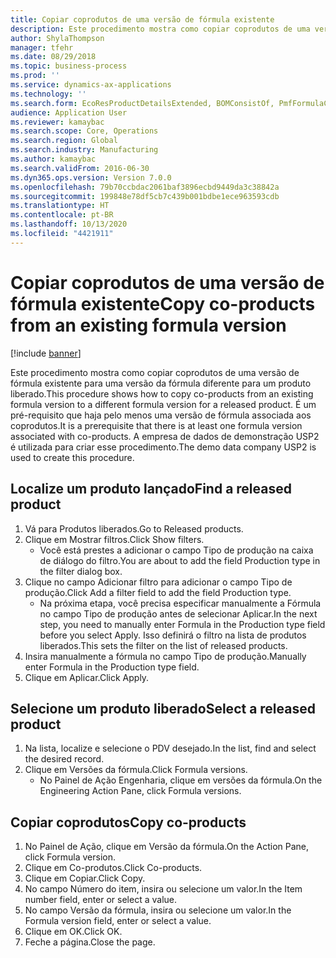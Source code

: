 ```yaml
---
title: Copiar coprodutos de uma versão de fórmula existente
description: Este procedimento mostra como copiar coprodutos de uma versão de fórmula existente para uma versão da fórmula diferente para um produto liberado.
author: ShylaThompson
manager: tfehr
ms.date: 08/29/2018
ms.topic: business-process
ms.prod: ''
ms.service: dynamics-ax-applications
ms.technology: ''
ms.search.form: EcoResProductDetailsExtended, BOMConsistOf, PmfFormulaCoBy, BOMRouteCopyDialog
audience: Application User
ms.reviewer: kamaybac
ms.search.scope: Core, Operations
ms.search.region: Global
ms.search.industry: Manufacturing
ms.author: kamaybac
ms.search.validFrom: 2016-06-30
ms.dyn365.ops.version: Version 7.0.0
ms.openlocfilehash: 79b70ccbdac2061baf3896ecbd9449da3c38842a
ms.sourcegitcommit: 199848e78df5cb7c439b001bdbe1ece963593cdb
ms.translationtype: HT
ms.contentlocale: pt-BR
ms.lasthandoff: 10/13/2020
ms.locfileid: "4421911"
---
```

# <a name="copy-co-products-from-an-existing-formula-version"></a><span data-ttu-id="5b383-103">Copiar coprodutos de uma versão de fórmula existente</span><span class="sxs-lookup"><span data-stu-id="5b383-103">Copy co-products from an existing formula version</span></span>

[!include [banner](../../includes/banner.md)]

<span data-ttu-id="5b383-104">Este procedimento mostra como copiar coprodutos de uma versão de fórmula existente para uma versão da fórmula diferente para um produto liberado.</span><span class="sxs-lookup"><span data-stu-id="5b383-104">This procedure shows how to copy co-products from an existing formula version to a different formula version for a released product.</span></span> <span data-ttu-id="5b383-105">É um pré-requisito que haja pelo menos uma versão de fórmula associada aos coprodutos.</span><span class="sxs-lookup"><span data-stu-id="5b383-105">It is a prerequisite that there is at least one formula version associated with co-products.</span></span> <span data-ttu-id="5b383-106">A empresa de dados de demonstração USP2 é utilizada para criar esse procedimento.</span><span class="sxs-lookup"><span data-stu-id="5b383-106">The demo data company USP2 is used to create this procedure.</span></span>


## <a name="find-a-released-product"></a><span data-ttu-id="5b383-107">Localize um produto lançado</span><span class="sxs-lookup"><span data-stu-id="5b383-107">Find a released product</span></span>
1. <span data-ttu-id="5b383-108">Vá para Produtos liberados.</span><span class="sxs-lookup"><span data-stu-id="5b383-108">Go to Released products.</span></span>
2. <span data-ttu-id="5b383-109">Clique em Mostrar filtros.</span><span class="sxs-lookup"><span data-stu-id="5b383-109">Click Show filters.</span></span>
    * <span data-ttu-id="5b383-110">Você está prestes a adicionar o campo Tipo de produção na caixa de diálogo do filtro.</span><span class="sxs-lookup"><span data-stu-id="5b383-110">You are about to add the field Production type in the filter dialog box.</span></span>  
3. <span data-ttu-id="5b383-111">Clique no campo Adicionar filtro para adicionar o campo Tipo de produção.</span><span class="sxs-lookup"><span data-stu-id="5b383-111">Click Add a filter field to add the field Production type.</span></span>
    * <span data-ttu-id="5b383-112">Na próxima etapa, você precisa especificar manualmente a Fórmula no campo Tipo de produção antes de selecionar Aplicar.</span><span class="sxs-lookup"><span data-stu-id="5b383-112">In the next step, you need to manually enter Formula in the Production type field before you select Apply.</span></span> <span data-ttu-id="5b383-113">Isso definirá o filtro na lista de produtos liberados.</span><span class="sxs-lookup"><span data-stu-id="5b383-113">This sets the filter on the list of released products.</span></span>  
4. <span data-ttu-id="5b383-114">Insira manualmente a fórmula no campo Tipo de produção.</span><span class="sxs-lookup"><span data-stu-id="5b383-114">Manually enter Formula in the Production type field.</span></span>
5. <span data-ttu-id="5b383-115">Clique em Aplicar.</span><span class="sxs-lookup"><span data-stu-id="5b383-115">Click Apply.</span></span>

## <a name="select-a-released-product"></a><span data-ttu-id="5b383-116">Selecione um produto liberado</span><span class="sxs-lookup"><span data-stu-id="5b383-116">Select a released product</span></span>
1. <span data-ttu-id="5b383-117">Na lista, localize e selecione o PDV desejado.</span><span class="sxs-lookup"><span data-stu-id="5b383-117">In the list, find and select the desired record.</span></span>
2. <span data-ttu-id="5b383-118">Clique em Versões da fórmula.</span><span class="sxs-lookup"><span data-stu-id="5b383-118">Click Formula versions.</span></span>
    * <span data-ttu-id="5b383-119">No Painel de Ação Engenharia, clique em versões da fórmula.</span><span class="sxs-lookup"><span data-stu-id="5b383-119">On the Engineering Action Pane, click Formula versions.</span></span>  

## <a name="copy-co-products"></a><span data-ttu-id="5b383-120">Copiar coprodutos</span><span class="sxs-lookup"><span data-stu-id="5b383-120">Copy co-products</span></span>
1. <span data-ttu-id="5b383-121">No Painel de Ação, clique em Versão da fórmula.</span><span class="sxs-lookup"><span data-stu-id="5b383-121">On the Action Pane, click Formula version.</span></span>
2. <span data-ttu-id="5b383-122">Clique em Co-produtos.</span><span class="sxs-lookup"><span data-stu-id="5b383-122">Click Co-products.</span></span>
3. <span data-ttu-id="5b383-123">Clique em Copiar.</span><span class="sxs-lookup"><span data-stu-id="5b383-123">Click Copy.</span></span>
4. <span data-ttu-id="5b383-124">No campo Número do item, insira ou selecione um valor.</span><span class="sxs-lookup"><span data-stu-id="5b383-124">In the Item number field, enter or select a value.</span></span>
5. <span data-ttu-id="5b383-125">No campo Versão da fórmula, insira ou selecione um valor.</span><span class="sxs-lookup"><span data-stu-id="5b383-125">In the Formula version field, enter or select a value.</span></span>
6. <span data-ttu-id="5b383-126">Clique em OK.</span><span class="sxs-lookup"><span data-stu-id="5b383-126">Click OK.</span></span>
7. <span data-ttu-id="5b383-127">Feche a página.</span><span class="sxs-lookup"><span data-stu-id="5b383-127">Close the page.</span></span>

